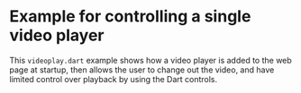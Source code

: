 # Example for controlling a single video player

This `videoplay.dart` example shows how a video player is added to the web page
at startup, then allows the user to change out the video, and have limited
control over playback by using the Dart controls.